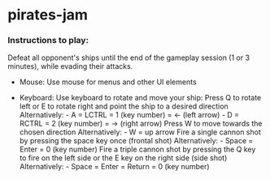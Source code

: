 # pirates-jam

<h3>Instructions to play:</h3>

Defeat all opponent's ships until the end of the gameplay session (1 or 3 minutes), while evading their attacks.

- Mouse:
  Use mouse for menus and other UI elements

- Keyboard:
  Use keyboard to rotate and move your ship:
    Press Q to rotate left or E to rotate right and point the ship to a desired direction
    Alternatively:
      - A = LCTRL = 1 (key number) = <- (left arrow)
      - D = RCTRL = 2 (key number) = -> (right arrow)
    Press W to move towards the chosen direction
    Alternatively:
      - W = up arrow
    Fire a single cannon shot by pressing the space key once (frontal shot)
    Alternatively:
      - Space = Enter = 0 (key number)
    Fire a triple cannon shot by pressing the Q key to fire on the left side or the E key on the right side (side shot)
    Alternatively:
      - Space = Enter = Return = 0 (key number)
